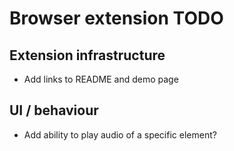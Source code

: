 # Browser extension TODO

## Extension infrastructure

* Add links to README and demo page

## UI / behaviour

* Add ability to play audio of a specific element?
